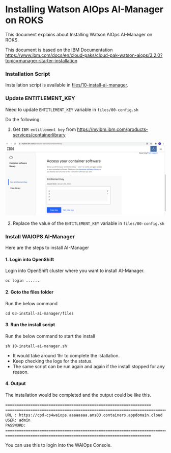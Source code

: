 # Installing Watson AIOps AI-Manager on ROKS

This document explains about Installing Watson AIOps AI-Manager on ROKS.

This document is based on the IBM Documentation https://www.ibm.com/docs/en/cloud-paks/cloud-pak-watson-aiops/3.2.0?topic=manager-starter-installation


### Installation Script 

Installation script is available in [files/10-install-ai-manager](./files/10-install-ai-manager.sh).


### Update ENTITLEMENT_KEY  

Need to update `ENTITLEMENT_KEY` variable in `files/00-config.sh`

Do the following.

1. Get `IBM entitlement key` from https://myibm.ibm.com/products-services/containerlibrary

<img src="images/image0.png">

2. Replace the value of the `ENTITLEMENT_KEY` variable in `files/00-config.sh`

### Install WAIOPS AI-Manager

Here are the steps to install AI-Manager

#### 1. Login into OpenShift

Login into OpenShift cluster where you want to install AI-Manager.

```
oc login ......
```

#### 2. Goto the files folder

Run the below command

```
cd 03-install-ai-manager/files
```

#### 3. Run the install script

Run the below command to start the install

```
sh 10-install-ai-manager.sh
```

- It would take around 1hr to complete the istallation. 
- Keep checking the logs for the status. 
- The same script can be run again and again if the install stopped for any reason.

#### 4. Output
 
The installation would be completed and the output could be like this.

```
================================================================
====================================================================================
URL : https://cpd-cp4waiops.aaaaaaaa.ams03.containers.appdomain.cloud
USER: admin
PASSWORD: 
====================================================================================
================================================================
```

You can use this to login into the WAIOps Console.

